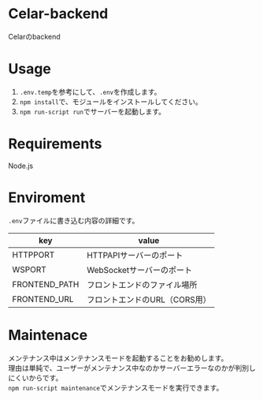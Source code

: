# Celar-backend
Celarのbackend

# Usage
1. `.env.temp`を参考にして、`.env`を作成します。　　
2. `npm install`で、モジュールをインストールしてください。  
3. `npm run-script run`でサーバーを起動します。  

# Requirements
Node.js

# Enviroment
`.env`ファイルに書き込む内容の詳細です。

key|value
---|---
HTTPPORT|HTTPAPIサーバーのポート
WSPORT|WebSocketサーバーのポート
FRONTEND_PATH|フロントエンドのファイル場所
FRONTEND_URL|フロントエンドのURL（CORS用）

# Maintenace
メンテナンス中はメンテナンスモードを起動することをお勧めします。  
理由は単純で、ユーザーがメンテナンス中なのかサーバーエラーなのかが判別しにくいからです。  
`npm run-script maintenance`でメンテナンスモードを実行できます。
